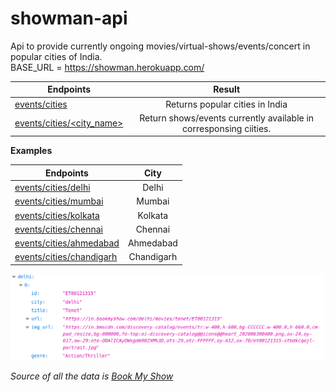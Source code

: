 # showman-api

Api to provide currently ongoing movies/virtual-shows/events/concert in popular cities of India.<br>
BASE_URL = https://showman.herokuapp.com/

| Endpoints       | Result           |
| -------------   |:-------------:|
| <a href="https://showman.herokuapp.com/events/cities">events/cities </a>      | Returns popular cities in India|
| <a href="https://showman.herokuapp.com/events/cities/delhi">events/cities/<city_name> </a>       | Return shows/events currently available in corresponsing ciities. |
  
 <b>Examples</b> 
 
| Endpoints       | City           |
| -------------   |:-------------:|
| <a href="https://showman.herokuapp.com/events/cities/delhi">events/cities/delhi </a>      | Delhi|
| <a href="https://showman.herokuapp.com/events/cities/mumbai">events/cities/mumbai </a>       | Mumbai |
| <a href="https://showman.herokuapp.com/events/cities/delhi">events/cities/kolkata </a>      | Kolkata|
| <a href="https://showman.herokuapp.com/events/cities/delhi">events/cities/chennai </a>      | Chennai|
| <a href="https://showman.herokuapp.com/events/cities/delhi">events/cities/ahmedabad </a>      | Ahmedabad|
| <a href="https://showman.herokuapp.com/events/cities/delhi">events/cities/chandigarh </a>      | Chandigarh|

<img width="500" alt="portfolio_view" src="https://github.com/ashish1sasmal/showman-api/blob/main/demo.png">


<i style="font-size:4;">Source of all the data is <a href="https://in.bookmyshow.com/">Book My Show</a></i>
